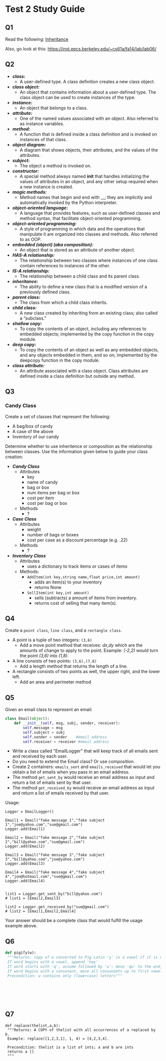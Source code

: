 Test 2 Study Guide
==================

## Q1

Read the following: [Inheritance](https://github.com/rugbyprof/2143-ObjectOrientedProgramming/blob/master/ztrunk/fall.16/inheritence_explanation.md)

Also, go look at this: https://inst.eecs.berkeley.edu/~cs61a/fa14/lab/lab06/


## Q2

- ***class:***
    - A user-defined type. A class definition creates a new class object.
- ***class object:***
    - An object that contains information about a user-defined type. The class object can be used to create instances of the type.
- ***instance:***
    - An object that belongs to a class.
- ***attribute:***
    - One of the named values associated with an object. Also referred to as instance variables.
- ***method:***
    - A function that is defined inside a class definition and is invoked on instances of that class.
- ***object diagram:***
    - A diagram that shows objects, their attributes, and the values of the attributes.
- ***subject:***
    - The object a method is invoked on.
- ***constructor:***
    - A special method always named __init__ that handles initializing the values of attributes in an object, and any other setup required when a new instance is created.
- ***magic methods:***
    - Method names that begin and end with __; they are implicitly and automatically invoked by the Python interpreter.
- ***object-oriented language:***
    - A language that provides features, such as user-defined classes and method syntax, that facilitate object-oriented programming.
- ***object-oriented programming:***
    - A style of programming in which data and the operations that manipulate it are organized into classes and methods. Also referred to as OOP.
- ***embedded (object) (aka composition):***
    - An object that is stored as an attribute of another object.
- ***HAS-A relationship:***
    - The relationship between two classes where instances of one class contain references to instances of the other.
- ***IS-A relationship:***
    - The relationship between a child class and its parent class.
- ***inheritance:***
    - The ability to define a new class that is a modified version of a previously defined class.
- ***parent class:***
    - The class from which a child class inherits.
- ***child class:***
    - A new class created by inheriting from an existing class; also called a “subclass.”
- ***shallow copy:***
    - To copy the contents of an object, including any references to embedded objects; implemented by the copy function in the copy module.
- ***deep copy:***
    - To copy the contents of an object as well as any embedded objects, and any objects embedded in them, and so on; implemented by the deepcopy function in the copy module.
- ***class attribute:***
    - An attribute associated with a class object. Class attributes are defined inside a class definition but outside any method.


## Q3

### Candy Class

Create a set of classes that represent the following:

- A bag/box of candy
- A case of the above
- Inventory of our candy

Determine whether to use inheritence or composition as the relationship between classes. Use the information given below to guide your class creation:

- ***Candy Class*** 
    - Attributes
        - key
        - name of candy
        - bag or box
        - num items per bag or box
        - cost per item
        - cost per bag or box
    - Methods
        - ?
- ***Case Class***
    - Attributes
        - weight
        - number of bags or boxes
        - cost per case as a discount percentage (e.g. .22)
    - Methods
        - ?
- ***Inventory Class***
    - Attributes
        - uses a dictionary to track items or cases of items
    - Methods:
        - `AddItem(int key,string name,float price,int amount)`
            - adds an item(s) to your inventory
            - returns None
        - `SellItem(int key,int amount)`
            - sells (subtracts) a amount of items from inventory.
            - returns cost of selling that many item(s).
        
## Q4

Create a `point class`, `line class`, and a `rectangle class`. 

- A point is a tuple of two integers: `(3,6)`
    - Add a move point method that receives: *dx*,*dy* which are the amounts of change to apply to the point. Example: *(-2,2)* would turn the point *(3,6)* into *(1,8)*.
- A line consists of two points: `(3,6),(7,8)`
    - Add a length method that returns the length of a line.
- A rectangle consists of two points as well, the upper right, and the lower left.
    - Add an area and perimeter method 

## Q5

Given an email class to represent an email: 
```python
class Email(object):
	def __init__(self, msg, subj, sender, receiver):
		self.message = msg
		self.subject = subj
		self.sender = sender 	#email address
		self.receiver = receiver #email address
```

- Write a class called "EmailLogger" that will keep track of all emails sent and received by each user. 
- Do you need to extend the Email class? Or use composition.
- Create 2 containers: `emails_sent` and `emails_received` that would let you obtain a list of emails when you pass in an email address.
- The method `get_sent_by` would receive an email address as input and return a list of emails sent by that user.
- The method `get_received_by` would receive an email address as input and return a list of emails received by that user. 

Usage:
```
Logger = EmailLogger()

Email1 = Email("fake message 1","fake subject 1","joe@yahoo.com","sue@gmail.com")
Logger.add(Email1)

Email2 = Email("fake message 2","fake subject 2","bill@yahoo.com","sue@gmail.com")
Logger.add(Email2)

Email3 = Email("fake message 3","fake subject 3","bill@yahoo.com","joe@yahoo.com")
Logger.add(Email3)

Email4 = Email("fake message 4","fake subject 4","jon@hotmail.com","sue@gmail.com")
Logger.add(Email4)


list1 = Logger.get_sent_by("bill@yahoo.com")
# list1 = [Email2,Email3]

list2 = Logger.get_received_by("sue@gmail.com")
# list2 = [Email1,Email2,Email4]
```

Your answer should be a complete class that would fulfill the usage example above.

## Q6

```python
def pigify(w):
 """Returns: copy of w converted to Pig Latin 'y' is a vowel if it is not the first letter 
 If word begins with a vowel, append 'hay'
 If word starts with 'q', assume followed by 'u'; move 'qu' to the end, and append 'ay'
 If word begins with a consonant, move all consonants up to first vowel to end and add 'ay'
 Precondition: w contains only (lowercase) letters"""
 
 
 
 
 
 ```

## Q7

```
def replace(thelist,a,b):
 """Returns: A COPY of thelist with all occurrences of a replaced by b.
 Example: replace([1,2,3,1], 1, 4) = [4,2,3,4].

 Precondition: thelist is a list of ints; a and b are ints
 returns a [] 
 """
 
 
 
 
 ```
